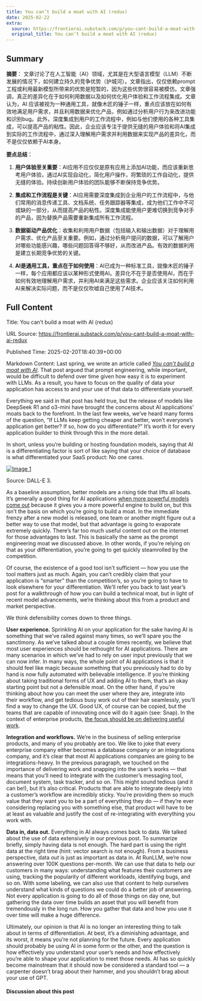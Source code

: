 ```yaml
---
title: You can’t build a moat with AI (redux)
date: 2025-02-22
extra:
  source: https://frontierai.substack.com/p/you-cant-build-a-moat-with-ai-redux
  original_title: You can’t build a moat with AI (redux)
---
```

## Summary
**摘要**：
文章讨论了在人工智能（AI）领域，尤其是在大型语言模型（LLM）不断发展的情况下，如何建立持久的竞争优势（护城河）。文章指出，仅仅依赖prompt工程或利用最新模型所带来的优势是短暂的，因为这些优势很容易被模仿。文章强调，真正的差异化在于如何利用数据以及如何优化用户体验和工作流程集成。文章认为，AI 应该被视为一种通用工具，就像木匠的锤子一样，重点应该放在如何有效地满足用户需求，并且利用数据来优化产品，例如通过分析用户行为来改进功能和识别bug。此外，深度集成到用户的工作流程中，例如与他们使用的各种工具集成，可以提高产品的粘性。因此，企业应该专注于提供无缝的用户体验和将AI集成到实际的工作流程中，通过深入理解用户需求并利用数据来实现产品的差异化，而不是仅仅依赖于AI本身。

**要点总结**：

1.  **用户体验至关重要**：AI应用不应仅仅是原有应用上添加AI功能，而应该重新思考用户体验，通过AI实现自动化，简化用户操作，将繁琐的工作自动化，提供无缝的体验。持续创新用户体验的团队能够不断保持竞争优势。

2.  **集成和工作流程是关键**：AI应用需要深度集成到企业用户的工作流程中，与他们常用的消息传递工具、文档系统、任务跟踪器等集成，成为他们工作中不可或缺的一部分，从而提高产品的粘性。深度集成能使用户更难切换到竞争对手的产品，因为替换产品需要重新集成所有工作流程。

3.  **数据驱动产品优化**：收集和利用用户数据（包括输入和输出数据）对于理解用户需求、优化产品至关重要。例如，通过分析用户提问的数据，可以了解用户对哪些功能感兴趣，哪些问题回答得不够好，从而改进产品。有效的数据利用是建立长期竞争优势的关键。

4.  **AI是通用工具，重点在于如何使用**：AI已成为一种标准工具，就像木匠的锤子一样，每个应用都应该以某种形式使用AI。差异化不在于是否使用AI，而在于如何有效地理解用户需求，并利用AI来满足这些需求。企业应该关注如何利用AI来解决实际问题，而不是仅仅吹嘘自己使用了AI技术。

## Full Content
Title: You can’t build a moat with AI (redux)

URL Source: https://frontierai.substack.com/p/you-cant-build-a-moat-with-ai-redux

Published Time: 2025-02-20T18:40:39+00:00

Markdown Content:
Last spring, we wrote an article called _[You can’t build a moat with AI](https://frontierai.substack.com/p/you-cant-build-a-moat-with-ai)_. That post argued that prompt engineering, while important, would be difficult to defend over time given how easy it is to experiment with LLMs. As a result, you have to focus on the quality of data your application has access to and your use of that data to differentiate yourself.

Everything we said in that post has held true, but the release of models like DeepSeek R1 and o3-mini have brought the concerns about AI applications’ moats back to the forefront. In the last few weeks, we’ve heard many forms of the question, “If LLMs keep getting cheaper and better, won’t everyone’s application get better? If so, how do you differentiate?” It’s worth it for every application builder to think through this in the more detail.

In short, unless you’re building or hosting foundation models, saying that AI is a differentiating factor is sort of like saying that your choice of database is what differentiated your SaaS product: No one cares.

[![Image 1](https://substackcdn.com/image/fetch/w_1456,c_limit,f_auto,q_auto:good,fl_progressive:steep/https%3A%2F%2Fsubstack-post-media.s3.amazonaws.com%2Fpublic%2Fimages%2Ff9e64e92-3d60-4b43-bb64-ddf89f442ef5_1792x1024.webp)](https://substackcdn.com/image/fetch/f_auto,q_auto:good,fl_progressive:steep/https%3A%2F%2Fsubstack-post-media.s3.amazonaws.com%2Fpublic%2Fimages%2Ff9e64e92-3d60-4b43-bb64-ddf89f442ef5_1792x1024.webp)

Source: DALL-E 3.

As a baseline assumption, better models are a rising tide that lifts all boats. It’s generally a good thing for AI applications [when more powerful models come out](https://frontierai.substack.com/p/deepseek-o3-and-ai-applications) because it gives you a more powerful engine to build on, but this isn’t the basis on which you’re going to build a moat. In the immediate frenzy after a new model is released, one team or another might figure out a better way to use that model, but that advantage is going to evaporate extremely quickly. There’s far too much useful content out on the internet for those advantages to last. This is basically the same as the prompt engineering moat we discussed above. In other words, if you’re relying on that as your differentiation, you’re going to get quickly steamrolled by the competition.

Of course, the existence of a good tool isn’t sufficient — how you use the tool matters just as much. Again, you can’t credibly claim that your application is “smarter” than the competition’s, so you’re going to have to look elsewhere for your differentiation. We’ll refer you back to last year’s post for a walkthrough of how you can build a technical moat, but in light of recent model advancements, we’re thinking about this from a product and market perspective.

We think defensibility comes down to three things.

**User experience.** Sprinkling AI on your application for the sake having AI is something that we’ve railed against many times, so we’ll spare you the sanctimony. As we’ve talked about a couple times recently, we believe that most user experiences should be rethought for AI applications. There are many scenarios in which we’ve had to rely on user input previously that we can now infer. In many ways, the whole point of AI applications is that it should feel like magic because something that you previously had to do by hand is now fully automated with believable intelligence. If you’re thinking about taking traditional forms of UX and adding AI to them, that’s an okay starting point but not a defensible moat. On the other hand, if you’re thinking about how you can meet the user where they are, integrate into their workflow, and get tedious busy work out of their hair seamlessly, you’ll find a way to change the UX. Good UX, of course can be copied, but the teams that are capable of innovating once will do it again (see: Snap). In the context of enterprise products, [the focus should be on delivering useful work](https://frontierai.substack.com/p/the-rise-of-ai-work).

**Integration and workflows.** We’re in the business of selling enterprise products, and many of you probably are too. We like to joke that every enterprise company either becomes a database company or an integrations company, and it’s clear that most AI applications companies are going to be integrations-heavy. In the previous paragraph, we touched on the importance of delivering work and snapping into the user’s works — that means that you’ll need to integrate with the customer’s messaging tool, document system, task tracker, and so on. This might sound tedious (and it can be!), but it’s also critical. Products that are able to integrate deeply into a customer’s workflow are incredibly sticky. You’re providing them so much value that they want you to be a part of everything they do — if they’re ever considering replacing you with something else, that product will have to be at least as valuable and justify the cost of re-integrating with everything you work with.

**Data in, data out.** Everything in AI always comes back to data. We talked about the use of data extensively in our previous post. To summarize briefly, simply having data is not enough. The hard part is using the right data at the right time (hint: vector search is not enough). From a business perspective, data _out_ is just as important as data in. At RunLLM, we’re now answering over 100K questions per-month. We can use that data to help our customers in many ways: understanding what features their customers are using, tracking the popularity of different workloads, identifying bugs, and so on. With some labeling, we can also use that content to help ourselves understand what kinds of questions we could do a better job of answering. Not every application is going to do all of those things on day one, but gathering the data over time builds an asset that you will benefit from tremendously in the long run. How you gather that data and how you use it over time will make a huge difference.

Ultimately, our opinion is that AI is no longer an interesting thing to talk about in terms of differentiation. At best, it’s a diminishing advantage, and its worst, it means you’re not planning for the future. Every application should probably be using AI in some form or the other, and the question is how effectively you understand your user’s needs and how effectively you’re able to shape your application to meet those needs. AI has so quickly become mainstream that it should now be considered a standard tool — a carpenter doesn’t brag about their hammer, and you shouldn’t brag about your use of GPT.

#### Discussion about this post


